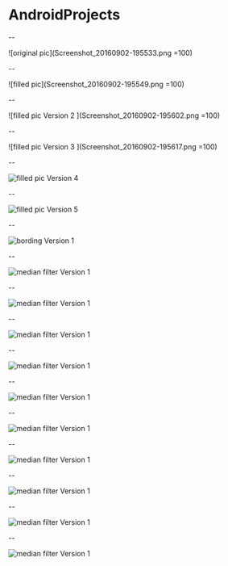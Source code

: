 # AndroidProjects

-- 

![original pic](Screenshot_20160902-195533.png =100)


-- 

![filled pic](Screenshot_20160902-195549.png =100)


-- 

![filled pic Version 2 ](Screenshot_20160902-195602.png =100)

-- 

![filled pic Version 3 ](Screenshot_20160902-195617.png =100)

-- 

![filled pic Version 4 ](Screenshot_20160902-195623.png)

-- 

![filled pic Version 5 ](Screenshot_20160902-195636.png)

-- 

![bording Version 1 ](Screenshot_20160902-195655.png)

-- 

![median filter Version 1 ](Screenshot_20160902-195726.png)

-- 

![median filter Version 1 ](LearnChineseCharacter/Screenshot_1485157751.png)

-- 

![median filter Version 1 ](LearnChineseCharacter/Screenshot_1485157757.png)

--

![median filter Version 1 ](LearnChineseCharacter/Screenshot_1485157770.png)

--

![median filter Version 1 ](LearnChineseCharacter/Screenshot_1485157787.png)

--

![median filter Version 1 ](LearnChineseCharacter/Screenshot_1485157812.png)

--

![median filter Version 1 ](LearnChineseCharacter/Screenshot_1485157818.png)

--

![median filter Version 1 ](LearnChineseCharacter/Screenshot_1485157832.png)

--

![median filter Version 1 ](LearnChineseCharacter/Screenshot_1485159370.png)

--

![median filter Version 1 ](LearnChineseCharacter/Screenshot_1485159507.png)



